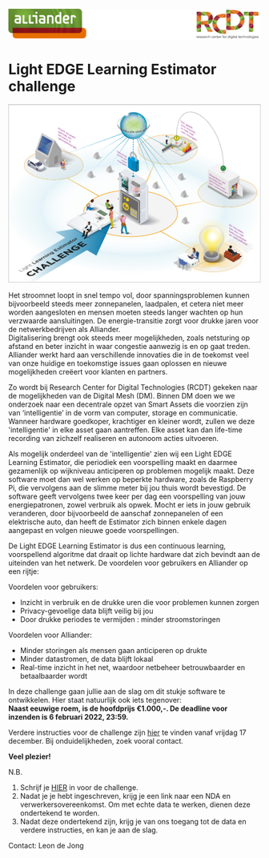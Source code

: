 ![](images/RCDTAllLogo.png)

# Light EDGE Learning Estimator challenge

![](images/poster.png)

Het stroomnet loopt in snel tempo vol, door spanningsproblemen kunnen bijvoorbeeld steeds meer zonnepanelen, laadpalen, et cetera niet meer worden aangesloten en mensen moeten steeds langer wachten op hun verzwaarde aansluitingen.  De energie-transitie zorgt voor drukke jaren voor de netwerkbedrijven als Alliander.   
Digitalisering brengt ook steeds meer mogelijkheden, zoals netsturing op afstand en beter inzicht in waar congestie aanwezig is en op gaat treden. Alliander werkt hard aan verschillende innovaties die in de toekomst veel van onze huidige en toekomstige issues gaan oplossen en nieuwe mogelijkheden creëert voor klanten en partners. 

Zo wordt bij Research Center for Digital Technologies (RCDT) gekeken naar de mogelijkheden van de Digital Mesh (DM). Binnen DM doen we we onderzoek naar een decentrale opzet van Smart Assets die voorzien zijn van ‘intelligentie’ in de vorm van computer, storage en communicatie. Wanneer hardware goedkoper, krachtiger en kleiner wordt, zullen we deze 'intelligentie' in elke asset gaan aantreffen.  Elke asset kan dan life-time recording van zichzelf realiseren en autonoom acties uitvoeren. 

Als mogelijk onderdeel van de 'intelligentie' zien wij een Light EDGE Learning Estimator, die periodiek een voorspelling maakt en daarmee gezamenlijk op wijkniveau anticiperen op problemen mogelijk maakt.  Deze software moet dan wel werken op beperkte hardware, zoals de Raspberry Pi, die vervolgens aan de slimme meter bij jou thuis wordt bevestigd. De software geeft vervolgens twee keer per dag een voorspelling van jouw energiepatronen, zowel verbruik als opwek. Mocht er iets in jouw gebruik veranderen, door bijvoorbeeld de aanschaf zonnepanelen of een elektrische auto, dan heeft de Estimator zich binnen enkele dagen aangepast en volgen nieuwe goede voorspellingen.  

De Light EDGE Learning Estimator is dus een continuous learning, voorspellend algoritme dat draait op lichte hardware dat zich bevindt aan de uiteinden van het netwerk. De voordelen voor gebruikers en Alliander op een rijtje: 

Voordelen voor gebruikers: 
- Inzicht in verbruik en de drukke uren die voor problemen kunnen zorgen 
- Privacy-gevoelige data blijft veilig bij jou 
- Door drukke periodes te vermijden : minder stroomstoringen 

Voordelen voor Alliander: 
- Minder storingen als mensen gaan anticiperen op drukte 
- Minder datastromen, de data blijft lokaal 
- Real-time inzicht in het net, waardoor netbeheer betrouwbaarder en betaalbaarder wordt 

In deze challenge gaan jullie aan de slag om dit stukje software te ontwikkelen. Hier staat natuurlijk ook iets tegenover:  
**Naast eeuwige roem, is de hoofdprijs €1.000,-. De deadline voor inzenden is 6 februari 2022, 23:59.**

Verdere instructies voor de challenge zijn [hier](LLEProtocol.pdf) te vinden vanaf vrijdag 17 december. Bij onduidelijkheden, zoek vooral contact.

**Veel plezier!** 

N.B. 
1. Schrijf je [HIER](https://docs.google.com/forms/d/1KAlcNgMeU62mEw3YGnrdtdb8G_-K46DM0Ep_UzFGNNk/) in voor de challenge. 
2. Nadat je je hebt ingeschreven, krijg je een link naar een NDA en verwerkersovereenkomst. Om met echte data te werken, dienen deze ondertekend te worden.
3. Nadat deze ondertekend zijn, krijg je van ons toegang tot de data en verdere instructies, en kan je aan de slag.

Contact:
Leon de Jong 
